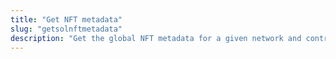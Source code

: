```yaml
---
title: "Get NFT metadata"
slug: "getsolnftmetadata"
description: "Get the global NFT metadata for a given network and contract (mint, standard, name, symbol, metaplex)."
---
```


